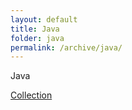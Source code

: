 ```yaml
---
layout: default
title: Java
folder: java
permalink: /archive/java/
---
```


Java

[Collection](tech-note/archive/java/collection)

